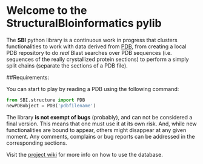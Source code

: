 # Welcome to the StructuralBIoinformatics pylib

The **SBI** python library is a continuous work in progress that clusters functionalities to work with data derived from [PDB][1], from creating a local PDB repository to do _real_ Blast searches over PDB sequences (i.e. sequences of the really crystallized protein sections) to perform a simply split chains (separate the sections of a PDB file).

##Requirements:


You can start to play by reading a PDB using the following command:

```python
from SBI.structure import PDB
newPDBobject = PDB('pdbfilename')
```

The library **is not exempt of bugs** (probably), and can not be considered a final version. This means that one must use it at its own risk. And, while new functionalities are bound to appear, others might disappear at any given moment. Any comments, complains or bug reports can be addressed in the corresponding sections.

Visit the [project wiki][2] for more info on how to use the database.

[1]: http://www.pdb.org/
[2]: https://bitbucket.org/jaumebonet/SBI/wiki
